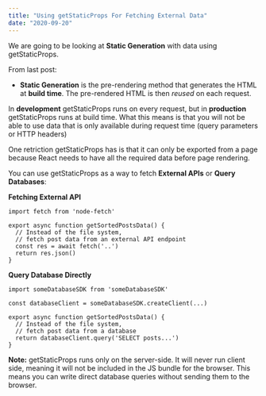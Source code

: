 ```yaml
---
title: "Using getStaticProps For Fetching External Data"
date: "2020-09-20"
---
```


We are going to be looking at **Static Generation** with data using getStaticProps.

From last post:

- **Static Generation** is the pre-rendering method that generates the HTML at **build time**. The pre-rendered HTML is then _reused_ on each request.

In **development** getStaticProps runs on every request, but in **production** getStaticProps runs at build time. What this means is that you will not be able to use data that is only available during request time (query parameters or HTTP headers)

One retriction getStaticProps has is that it can only be exported from a page because React needs to have all the required data before page rendering.

You can use getStaticProps as a way to fetch **External APIs** or **Query Databases**:

**Fetching External API**

```
import fetch from 'node-fetch'

export async function getSortedPostsData() {
  // Instead of the file system,
  // fetch post data from an external API endpoint
  const res = await fetch('..')
  return res.json()
}
```

**Query Database Directly**

```
import someDatabaseSDK from 'someDatabaseSDK'

const databaseClient = someDatabaseSDK.createClient(...)

export async function getSortedPostsData() {
  // Instead of the file system,
  // fetch post data from a database
  return databaseClient.query('SELECT posts...')
}
```

**Note:** getStaticProps runs only on the server-side. It will never run client side, meaning it will not be included in the JS bundle for the browser. This means you can write direct database queries without sending them to the browser.
